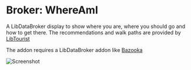 # Broker: WhereAmI
A LibDataBroker display to show where you are, where you should go and how to get there.
The recommendations and walk paths are provided by [LibTourist](https://www.curseforge.com/wow/addons/libtourist-classic)

The addon requires a LibDataBroker addon like [Bazooka](https://www.curseforge.com/wow/addons/bazooka)

![Screenshot](https://raw.githubusercontent.com/Beast-Masters-addons/Broker_WhereAmI/master/screenshot.jog)
